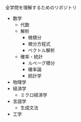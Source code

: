 全学問を理解するためのリポジトリ

- 数学
  - 代数
  - 解析
    - 微積分
    - 微分方程式
    - ベクトル解析
  - 確率・統計
    - ルベーグ積分
    - 確率論
    - 統計学
- 物理学
- 経済学
  - ミクロ経済学
- 言語学
  - 生成文法
- 工学
